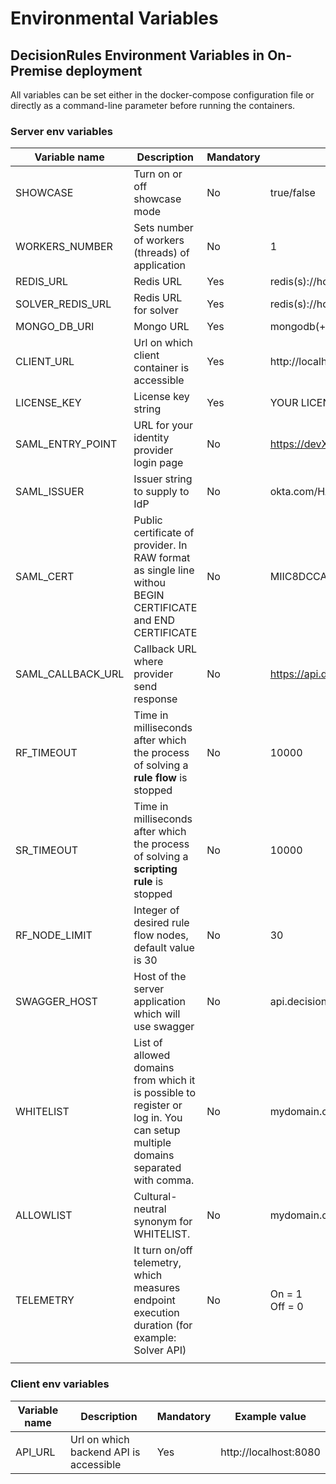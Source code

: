 # Environmental Variables

## DecisionRules Environment Variables in On-Premise deployment

All variables can be set either in the docker-compose configuration file or directly as a command-line parameter before running the containers.

### Server env variables

| Variable name       | Description                                                                                                                   | Mandatory | Example value                                                                                                                   |
| ------------------- | ----------------------------------------------------------------------------------------------------------------------------- | --------- | ------------------------------------------------------------------------------------------------------------------------------- |
| SHOWCASE            | Turn on or off showcase mode                                                                                                  | No        | true/false                                                                                                                      |
| WORKERS\_NUMBER     | Sets number of workers (threads) of application                                                                               | No        | 1                                                                                                                               |
| REDIS\_URL          | Redis URL                                                                                                                     | Yes       | redis(s)://host.docker.internal:6379                                                                                            |
| SOLVER\_REDIS\_URL  | Redis URL for solver                                                                                                          | Yes       | redis(s)://host.docker.internal:6379                                                                                            |
| MONGO\_DB\_URI      | Mongo URL                                                                                                                     | Yes       | mongodb(+srv)://host.docker.internal:27017                                                                                      |
| CLIENT\_URL         | Url on which client container is accessible                                                                                   | Yes       | http://localhost:80/**# (# is mandatory)**                                                                                      |
| LICENSE\_KEY        | License key string                                                                                                            | Yes       | YOUR LICENSE KEY                                                                                                                |
| SAML\_ENTRY\_POINT  | URL for your identity provider login page                                                                                     | No        | https://devX.okta.com/app/name/HASH/sso/saml                                                                                    |
| SAML\_ISSUER        | Issuer string to supply to IdP                                                                                                | No        | okta.com/HASH\_STRING                                                                                                           |
| SAML\_CERT          | Public certificate of provider. In RAW format as single line withou BEGIN CERTIFICATE and END CERTIFICATE                     | No        | MIIC8DCCAdigAwIBAgIQap4GhMRA26tJGFD3fdTuNjANBgkqhkiG9w0BAQsFADA0MTIwMAYDVQQDEylNaWNyb3NvZnQgQXp1cmUgRmVkZXJhdGVkIFNTTyBD....... |
| SAML\_CALLBACK\_URL | Callback URL where provider send response                                                                                     | No        | https://api.decisionrules.io/saml/callback                                                                                      |
| RF\_TIMEOUT         | Time in milliseconds after which the process of solving a **rule flow** is stopped                                            | No        | 10000                                                                                                                           |
| SR\_TIMEOUT         | Time in milliseconds after which the process of solving a **scripting rule** is stopped                                       | No        | 10000                                                                                                                           |
| RF\_NODE\_LIMIT     | Integer of desired rule flow nodes, default value is 30                                                                       | No        | 30                                                                                                                              |
| SWAGGER\_HOST       | Host of the server application which will use swagger                                                                         | No        | api.decisionrules.io                                                                                                            |
| WHITELIST           | List of allowed domains from which it is possible to register or log in. You can setup multiple domains separated with comma. | No        | mydomain.com, yourdomain.io                                                                                                     |
| ALLOWLIST           | Cultural-neutral synonym for WHITELIST.                                                                                       | No        | mydomain.com, yourdomain.io                                                                                                     |
| TELEMETRY           | It turn on/off telemetry, which measures endpoint execution duration (for example: Solver API)                                | No        | <p>On = 1<br>Off = 0</p>                                                                                                        |
|                     |                                                                                                                               |           |                                                                                                                                 |

### Client env variables

| Variable name | Description                            | Mandatory | Example value         |
| ------------- | -------------------------------------- | --------- | --------------------- |
| API\_URL      | Url on which backend API is accessible | Yes       | http://localhost:8080 |
